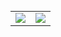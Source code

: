 <table border="0" style="margin-top:30px; border:0px;" class="stats">
    <tr>
        <td align="center">
            <img src="https://github-readme-stats-hybrayhem.vercel.app/api?username=hybrayhem&theme=github_dark&count_private=true&show_icons=true&include_all_commits=true"/>
        </td>
        <td align="center">
            <img src="https://github-readme-stats-hybrayhem.vercel.app/api/top-langs/?username=hybrayhem&theme=github_dark&layout=compact&langs_count=7&hide=jupyter%20notebook,cmake,html,css&exclude_repo=ur3_maintenance_sim,ws_polar,franka_ros" />
<!-- exclude forks, libraries -->
        </td>
    </tr>
</table>
